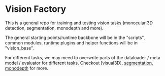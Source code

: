 # Vision Factory

This is a general repo for training and testing vision tasks (monocular 3D detection, segmentation, monodepth and more). 

The general starting points/runtime backbone will be in the "scripts", common modules, runtime plugins and helper functions will be in "vision_base". 

For different tasks, we may meed to overwrite parts of the dataloader / meta model / evaluator for different tasks. Checkout [visual3D], [segmentation], [monodepth] for more.


[visual3Ds]:docs/mono3d/readme.md
[segmentation]:docs/segmentation/readme.md
[monodepth]:docs/monodepth/readme.md